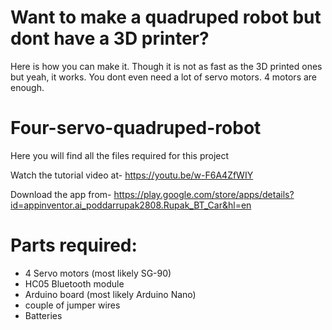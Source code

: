 # Want to make a quadruped robot but dont have a 3D printer?
Here is how you can make it. Though it is not as fast as the 3D printed ones but yeah, it works. You dont even need a lot of servo motors. 4 motors are enough.

# Four-servo-quadruped-robot
Here you will find all the files required for this project

Watch the tutorial video at-
https://youtu.be/w-F6A4ZfWIY

Download the app from-
https://play.google.com/store/apps/details?id=appinventor.ai_poddarrupak2808.Rupak_BT_Car&hl=en

# Parts required:
- 4 Servo motors (most likely SG-90)
- HC05 Bluetooth module
- Arduino board (most likely Arduino Nano)
- couple of jumper wires
- Batteries

